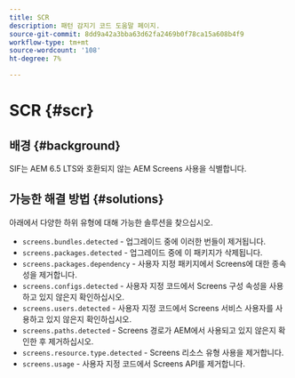 ```yaml
---
title: SCR
description: 패턴 감지기 코드 도움말 페이지.
source-git-commit: 8dd9a42a3bba63d62fa2469b0f78ca15a608b4f9
workflow-type: tm+mt
source-wordcount: '108'
ht-degree: 7%

---
```


# SCR {#scr}

## 배경 {#background}

SIF는 AEM 6.5 LTS와 호환되지 않는 AEM Screens 사용을 식별합니다.

<!-- Alexandru: drafting for now ## Possible implications and risks {#implications-and-risks} -->

## 가능한 해결 방법 {#solutions}

아래에서 다양한 하위 유형에 대해 가능한 솔루션을 찾으십시오.

* `screens.bundles.detected` - 업그레이드 중에 이러한 번들이 제거됩니다.
* `screens.packages.detected` - 업그레이드 중에 이 패키지가 삭제됩니다.
* `screens.packages.dependency` - 사용자 지정 패키지에서 Screens에 대한 종속성을 제거합니다.
* `screens.configs.detected` - 사용자 지정 코드에서 Screens 구성 속성을 사용하고 있지 않은지 확인하십시오.
* `screens.users.detected` - 사용자 지정 코드에서 Screens 서비스 사용자를 사용하고 있지 않은지 확인하십시오.
* `screens.paths.detected` - Screens 경로가 AEM에서 사용되고 있지 않은지 확인한 후 제거하십시오.
* `screens.resource.type.detected` - Screens 리소스 유형 사용을 제거합니다.
* `screens.usage` - 사용자 지정 코드에서 Screens API를 제거합니다.